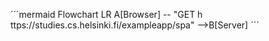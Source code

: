 ´´´mermaid
Flowchart LR
  A[Browser] -- "GET h ttps://studies.cs.helsinki.fi/exampleapp/spa" -->B[Server]
´´´

